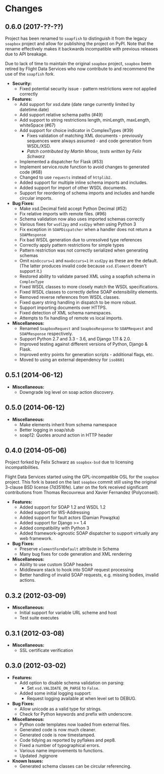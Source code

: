 Changes
=======

0.6.0 (2017-??-??)
------------------

Project has been renamed to `soapfish` to distinguish it from the legacy
`soapbox` project and allow for publishing the project on PyPI. Note that the
rename effectively makes it backwards incompatible with previous releases due
to API breakage.

Due to lack of time to maintain the original `soapbox` project, `soapbox` been
retired by Flight Data Services who now contribute to and recommend the use of
the `soapfish` fork.

- **Security:**
  - Fixed potential security issue - pattern restrictions were not applied correctly
- **Features:**
  - Add support for xsd.date (date range currently limited by datetime.date)
  - Add support relative schema paths (#49)
  - Add support to string restrictions length, minLength, maxLength, whiteSpace (#67)
  - Add support for choice indicator in ComplexTypes (#39)
    - Fixes validation of matching XML documents - previously sequences were always assumed - and code generation from WSDL/XSD.
    - _Patch contributed by Martin Mrose, tests written by Felix Schwarz_
  - Implemented a dispatcher for Flask (#53)
  - Implement service.route function to avoid changes to generated code (#68)
  - Changed to use `requests` instead of `httplib2`.
  - Added support for multiple inline schema imports and includes.
  - Added support for import of other WSDL documents.
  - Support for reordering of schema imports and includes and handle circular imports.
- **Bug Fixes:**
  - Make xsd.Decimal field accept Python Decimal (#52)
  - Fix relative imports with remote files. (#96)
  - Schema validation now also uses imported schemas correctly
  - Various fixes for `wsdl2py` and `xsd2py` when using Python 3
  - Fix exception in `SOAPDispatcher` when a handler does not return a `SOAPResponse`
  - Fix bad WSDL generation due to unresolved type references
  - Correctly apply pattern restrictions for simple types
  - Pattern restriction was not correctly serialized when generating schemas
  - Omit `minOccurs=1` and `maxOccurs=1` in `xsd2py` as these are the default.
    (The latter produces invalid code because `xsd.Element` doesn't support it.)
  - Restored ability to validate parsed XML using a soapfish schema in `ComplexType`
  - Fixed WSDL classes to more closely match the WSDL specifications.
  - Fixed WSDL classes to correctly define SOAP extensibility elements.
  - Removed reverse references from WSDL classes.
  - Fixed query string handling in dispatch to be more robust.
  - Support importing documents over HTTPS.
  - Fixed detection of XML schema namespaces.
  - Attempts to fix handling of remote vs local imports.
- **Miscellaneous:**
  - Renamed `SoapboxRequest` and `SoapboxResponse` to `SOAPRequest` and `SOAPResponse` respectively.
  - Support Python 2.7 and 3.3 - 3.6, and Django 1.11 & 2.0.
  - Improved testing against different versions of Python, Django & Flask.
  - Improved entry points for generation scripts - additional flags, etc.
  - Moved to using an external dependency for `iso8601`

0.5.1 (2014-06-12)
------------------

- **Miscellaneous:**
  - Downgrade log level on soap action discovery.

0.5.0 (2014-06-12)
------------------

- **Miscellaneous:**
  - Make elements inherit from schema namespace
  - Better logging in soap/stub
  - soap12: Quotes around action in HTTP header

0.4.0 (2014-05-06)
------------------

Project forked by Felix Schwarz as `soapbox-bsd` due to licensing incompatibilities.

Flight Data Services started using the GPL-incompatible OSL for the `soapbox`
project. This fork is based on the last `soapbox` commit still using the
original 3-clause BSD license (7d3516fe).  Later on the fork received
significant contributions from Thomas Recouvreux and Xavier Fernandez
(Polyconseil).

- **Features:**
  - Added support for SOAP 1.2 and WSDL 1.2
  - Added support for WS-Addressing
  - Added support for fault actors (Damian Powązka)
  - Added support for Django >= 1.4
  - Added compatibility with Python 3
  - Added framework-agnostic SOAP dispatcher to support virtually any web framework.
- **Bug Fixes:**
  - Preserve `elementFormDefault` attribute in Schema
  - Many bug fixes for code generation and XML rendering
- **Miscellaneous:**
  - Ability to use custom SOAP headers
  - Middleware stack to hook into SOAP request processing
  - Better handling of invalid SOAP requests, e.g. missing bodies, invalid actions.

0.3.2 (2012-03-09)
------------------

- **Miscellaneous:**
  - Initial support for variable URL scheme and host
  - Test suite executes

0.3.1 (2012-03-08)
------------------

- **Miscellaneous:**
  - SSL certificate verification

0.3.0 (2012-03-02)
------------------

- **Features:**
  - Add option to disable schema validation on parsing:
    - Set `xsd.VALIDATE_ON_PARSE` to `False`.
  - Added some initial logging support:
    - Request logging available at when level set to DEBUG.
- **Bug Fixes:**
  - Allow unicode as a valid type for strings.
  - Check for Python keywords and prefix with underscore.
- **Miscellaneous:**
  - Python code templates now loaded from external files.
  - Generated code is now much cleaner.
  - Generated code is now timestamped.
  - Code tidying as reported by pyflakes and pep8.
  - Fixed a number of typographical errors.
  - Various name improvements to functions.
  - Updated .hgignore
- **Known Issues:**
  - Generated schema classes can be circular referencing.
